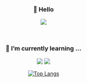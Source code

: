 <div align="center">

### 💬 **Hello**

<a href="mailto: sg@yonsei.ac.kr"><img src="https://img.shields.io/badge/Mail-EA4335?style=flat-square&logo=Gmail&logoColor=white"/></a>

<br/>
  
### 🌱 **I’m currently learning ...**
  
<img src="https://img.shields.io/badge/Python-3776AB?style=flat-square&logo=Python&logoColor=white"/> <img src="https://img.shields.io/badge/HTML5-E34F26?style=flat-square&logo=HTML5&logoColor=white"/>
 
 [![Top Langs](https://github-readme-stats.vercel.app/api/top-langs/?username=anuraghazra)](https://github.com/anuraghazra/github-readme-stats)
  
</div>
